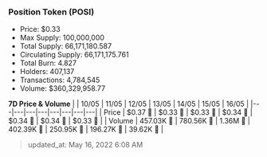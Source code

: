 
  ### Position Token (POSI)
  - Price: $0.33
  - Max Supply: 100,000,000
  - Total Supply: 66,171,180.587
  - Circulating Supply: 66,171,175.761
  - Total Burn: 4.827
  - Holders: 407,137
  - Transactions: 4,784,545
  - Volume: $360,329,958.77

  **7D Price & Volume**
  | | 10&#x2F;05 | 11&#x2F;05 | 12&#x2F;05 | 13&#x2F;05 | 14&#x2F;05 | 15&#x2F;05 | 16&#x2F;05 |
  |---|---|---|---|---|---|---|---|
  | Price | $0.37 🔻 | $0.33 🔻 | $0.33 🚀 | $0.34 🚀 | $0.34 🔻 | $0.34 🚀 | $0.33 🔻 |
  | Volume | 457.03K 🔻 | 780.56K 🚀 | 1.36M 🚀 | 402.39K 🔻 | 250.95K 🔻 | 196.27K 🔻 | 39.62K 🔻 |

  > updated_at: May 16, 2022 6:08 AM
